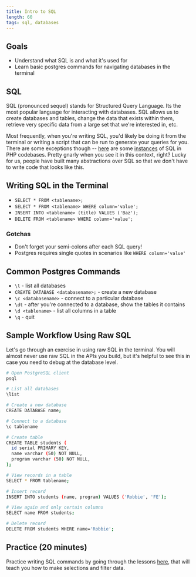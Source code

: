 ```yaml
---
title: Intro to SQL
length: 60
tags: sql, databases
---
```


## Goals

* Understand what SQL is and what it's used for
* Learn basic postgres commands for navigating databases in the terminal


## SQL

SQL (pronounced sequel) stands for Structured Query Language. Its the most popular language for interacting with databases. SQL allows us to create databases and tables, change the data that exists within them, retrieve very specific data from a large set that we're interested in, etc.

Most frequently, when you're writing SQL, you'd likely be doing it from the terminal or writing a script that can be run to generate your queries for you. There are some exceptions though -- [here](https://github.com/symfony/symfony/blob/5129c4cf7e294b1a5ea30d6fec6e89b75396dcd2/src/Symfony/Bridge/Doctrine/Security/RememberMe/DoctrineTokenProvider.php#L63-L67) are some [instances](https://github.com/symfony/symfony/blob/5129c4cf7e294b1a5ea30d6fec6e89b75396dcd2/src/Symfony/Bridge/Doctrine/Security/RememberMe/DoctrineTokenProvider.php#L82-L85) of SQL in PHP codebases. Pretty gnarly when you see it in this context, right? Lucky for us, people have built many abstractions over SQL so that we don't have to write code that looks like this. 

## Writing SQL in the Terminal

* `SELECT * FROM <tablename>;`
* `SELECT * FROM <tablename> WHERE column='value';`
* `INSERT INTO <tablename> (title) VALUES ('Baz');`
* `DELETE FROM <tablename> WHERE column='value';`

### Gotchas

* Don't forget your semi-colons after each SQL query!
* Postgres requires single quotes in scenarios like `WHERE column='value'`


## Common Postgres Commands

* `\l` - list all databases
* `CREATE DATABASE <databasename>;` - create a new database
* `\c <databasename>` - connect to a particular database
* `\dt` - after you're connected to a database, show the tables it contains
* `\d <tablename>` - list all columns in a table
* `\q` - quit


## Sample Workflow Using Raw SQL

Let's go through an exercise in using raw SQL in the terminal. You will almost never use raw SQL in the APIs you build, but it's helpful to see this in case you need to debug at the database level.

```bash
# Open PostgreSQL client
psql

# List all databases
\list

# Create a new database
CREATE DATABASE name;

# Connect to a database
\c tablename

# Create table
CREATE TABLE students (
  id serial PRIMARY KEY,
  name varchar (50) NOT NULL,
  program varchar (50) NOT NULL,
);

# View records in a table
SELECT * FROM tablename;

# Insert record
INSERT INTO students (name, program) VALUES ('Robbie', 'FE');

# View again and only certain columns
SELECT name FROM students;

# Delete record
DELETE FROM students WHERE name='Robbie';
```


## Practice (20 minutes)

Practice writing SQL commands by going through the lessons [here](http://sql-by-repetition.herokuapp.com/), that will teach you how to make selections and filter data.